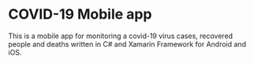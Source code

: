 # COVID-19 Mobile app
This is a mobile app for monitoring a covid-19 virus cases, recovered people and deaths written in C# and Xamarin Framework for Android and iOS. 
